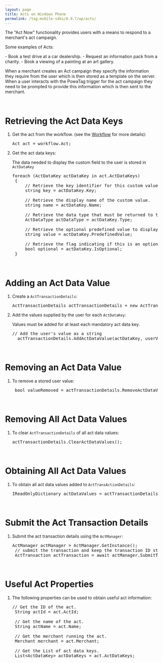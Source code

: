 ```yaml
---
layout: page
title: Acts on Windows Phone
permalink: /tag-mobile-sdks/0.9.7/wp/acts/
---
```


The "Act Now" functionality provides users with a means to respond to a merchant's act campaign.
<p>Some examples of Acts:</p>
 - Book a test drive at a car dealership.
 - Request an information pack from a charity.
 - Book a viewing of a painting at an art gallery.

When a merchant creates an Act campaign they specify the information they require from the user which is then stored as a template on the server.
When a user interacts with the PowaTag trigger for the act campaign they need to be prompted to provide this information which is then sent to the merchant.

<br/>

# Retrieving the Act Data Keys

1. Get the act from the workflow. (see the [Workflow]({{site.baseurl}}/tag-mobile-sdks/0.9.7/wp/workflows) for more details):

	<pre>Act act = workflow.Act;</pre>

2. Get the act data keys:

	The data needed to display the custom field to the user is stored in <code>ActDataKey</code>

	<pre>foreach (ActDataKey actDataKey in act.ActDataKeys)
	{
		// Retrieve the key identifier for this custom value.
		string key = actDataKey.Key;

		// Retrieve the display name of the custom value.
		string name = actDataKey.Name;

		// Retrieve the data type that must be returned to the SDK. Valid types are String, Timestamp, Email and Flag.
		ActDataType actDataType = actDataKey.Type;

		// Retrieve the optional predefined value to display to the user.
		string value = actDataKey.PredefinedValue;

		// Retrieve the flag indicating if this is an optional field.
		bool optional = actDataKey.IsOptional;
	}</pre>

<br/>

# Adding an Act Data Value

1. Create a <code>ActTransactionDetails</code>:

	<pre>ActTransactionDetails actTransactionDetails = new ActTransactionDetails();</pre>

2. Add the values supplied by the user for each <code>ActDataKey</code>:

	Values must be added for at least each mandatory act data key.

	<pre>// Add the user's value as a string
	 actTransactionDetails.AddActDataValue(actDataKey, userValueString);</pre>

<br/>

# Removing an Act Data Value

1. To remove a stored user value:

	<pre> bool valueRemoved = actTransactionDetails.RemoveActDataValue(actDatakey);</pre>

<br/>

# Removing All Act Data Values

1. To clear <code>ActTransactionDetails</code> of all act data values:

	<pre>actTransactionDetails.ClearActDataValues();</pre>

<br/>

# Obtaining All Act Data Values

1. To obtain all act data values added to <code>ActTransActionDetails</code>:

	<pre>IReadOnlyDictionary<string, string> actDataValues = actTransactionDetails.ActDataValues;</pre>

<br/>

# Submit the Act Transaction Details

1. Submit the act transaction details using the <code>ActManager</code>:

	<pre>ActManager actManager = ActManager.GetInstance();
	// submit the transaction and keep the transaction ID stored in actTransaction.
	ActTransaction actTransaction = await actManager.SubmitTransactionAsync(act, actTransactionDetails);</pre>

<br/>

# Useful Act Properties

1. The following properties can be used to obtain useful act information:

	<pre>// Get the ID of the act.
	String actId = act.ActId;

	// Get the name of the act.
	String actName = act.Name;

	// Get the merchant running the act.
	Merchant merchant = act.Merchant;

    // Get the List of act data keys.
	List&lt;ActDataKey&gt; actDataKeys = act.ActDataKeys;</pre>
